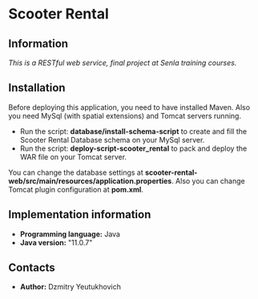 # Scooter Rental
## Information

*This is a RESTful web service, final project at Senla training courses.*

## Installation

Before deploying this application, you need to have installed Maven. Also you need MySql (with spatial extensions) and
Tomcat servers running.
* Run the script: **database/install-schema-script** to create and fill the Scooter Rental Database schema on your MySql
 server.
* Run the script: **deploy-script-scooter_rental** to pack and deploy the WAR file on your Tomcat server.

You can change the database settings at **scooter-rental-web/src/main/resources/application.properties**. Also you can
change Tomcat plugin configuration at **pom.xml**.


## Implementation information

* **Programming language:** Java 
* **Java version:** "11.0.7"

## Contacts

* **Author:** Dzmitry Yeutukhovich
